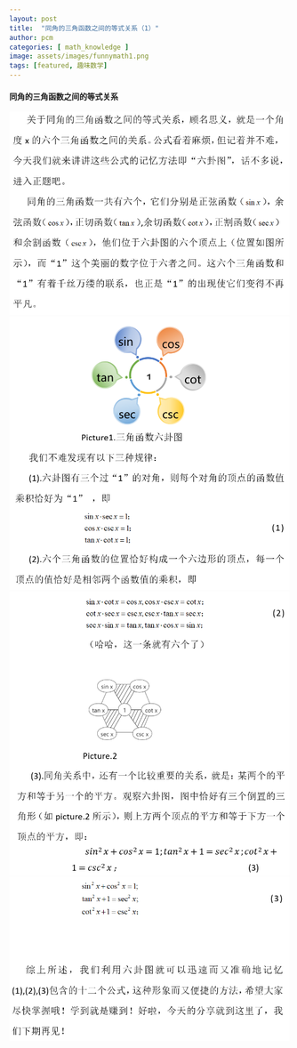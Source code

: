 ```yaml
---
layout: post
title:  "同角的三角函数之间的等式关系（1）"
author: pcm
categories: [ math_knowledge ]
image: assets/images/funnymath1.png
tags: [featured, 趣味数学]
---
```


#### 同角的三角函数之间的等式关系

<img src="../assets/images/funnymath1_1.png" alt="">

<img src="../assets/images/funnymath1_2.png" alt="">

<img src="../assets/images/funnymath1_3.png" alt="">

<img src="../assets/images/funnymath1_4.png" alt="">
